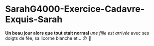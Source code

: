 # SarahG4000-Exercice-Cadavre-Exquis-Sarah

**Un beau jour alors que tout etait normal** 
_une fille est arrivée_
avec ses doigts de fée,
sa licorne blanche et... :dizzy_face: :poop:
